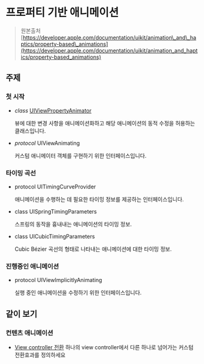 # 프로퍼티 기반 애니메이션

> 원본출처  
> [https://developer.apple.com/documentation/uikit/animation\_and\_haptics/property-based\_animations](https://developer.apple.com/documentation/uikit/animation_and_haptics/property-based_animations)

## 주제

### 첫 시작

* _class_ [UIViewPropertyAnimator](uiviewpropertyanimator.md)

  뷰에 대한 변경 사항을 애니메이션화하고 해당 애니메이션의 동적 수정을 허용하는 클래스입니다.

* _protocol_ UIViewAnimating

  커스텀 애니메이터 객체를 구현하기 위한 인터페이스입니다.

### 타이밍 곡선

* protocol UITimingCurveProvider

  애니메이션을 수행하는 데 필요한 타이밍 정보를 제공하는 인터페이스입니다.

* class UISpringTimingParameters

  스프링의 동작을 흉내내는 애니메이션의 타이밍 정보.

* class UICubicTimingParameters

  Cubic Bézier 곡선의 형태로 나타내는 애니메이션에 대한 타이밍 정보.

### 진행중인 애니메이션

* protocol UIViewImplicitlyAnimating

  실행 중인 애니메이션을 수정하기 위한 인터페이스입니다.

## 같이 보기

### 컨텐츠 애니메이션

* [View controller 전환](../view-controller.md) 하나의 view controller에서 다른 하나로 넘어가는 커스텀 전환효과를 정의하세요

